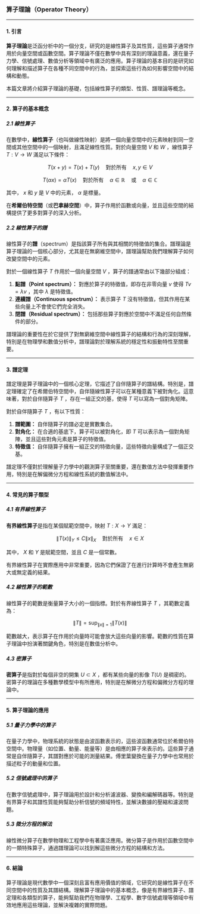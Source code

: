 ### 算子理論（Operator Theory）

---

#### 1. 引言

**算子理論**是泛函分析中的一個分支，研究的是線性算子及其性質，這些算子通常作用於向量空間或函數空間。算子理論不僅在數學中具有深刻的理論意義，還在量子力學、信號處理、數值分析等領域中有廣泛的應用。算子理論的基本目的是研究如何理解和描述算子在各種不同空間中的行為，並探索這些行為如何影響空間中的結構和動態。

本篇文章將介紹算子理論的基礎，包括線性算子的類型、性質、譜理論等概念。

---

#### 2. 算子的基本概念

##### 2.1 線性算子

在數學中，**線性算子**（也叫做線性映射）是將一個向量空間中的元素映射到同一空間或其他空間中的一個映射，且滿足線性性質。對於向量空間  $`V`$  和  $`W`$ ，線性算子  $`T: V \to W`$  滿足以下條件：

```math
T(x + y) = T(x) + T(y) \quad \text{對於所有} \quad x, y \in V
```


```math
T(\alpha x) = \alpha T(x) \quad \text{對於所有} \quad \alpha \in \mathbb{R} \quad \text{或} \quad \alpha \in \mathbb{C}
```

其中， $`x`$  和  $`y`$  是  $`V`$  中的元素， $`\alpha`$  是標量。

在**希爾伯特空間**（或**巴拿赫空間**）中，算子作用於函數或向量，並且這些空間的結構提供了更多對算子的深入分析。

##### 2.2 線性算子的譜

線性算子的**譜**（spectrum）是指該算子所有與其相關的特徵值的集合。譜理論是算子理論的一個核心部分，尤其是在無窮維空間中，譜理論幫助我們理解算子如何改變空間中的元素。

對於一個線性算子  $`T`$  作用於一個向量空間  $`V`$ ，算子的譜通常由以下幾部分組成：
1. **點譜（Point spectrum）：** 對應於算子的特徵值，即存在非零向量  $`v`$  使得  $`T v = \lambda v`$ ，其中  $`\lambda`$  是特徵值。
2. **連續譜（Continuous spectrum）：** 表示算子  $`T`$  沒有特徵值，但其作用在某些向量上不會使它們完全消失。
3. **閉譜（Residual spectrum）：** 包括那些算子對應於空間中不滿足任何自然條件的部分。

譜理論的重要性在於它提供了對無窮維空間中線性算子的結構和行為的深刻理解，特別是在物理學和數值分析中，譜理論對於理解系統的穩定性和振動特性至關重要。

---

#### 3. 譜定理

譜定理是算子理論中的一個核心定理，它描述了自伴隨算子的譜結構。特別是，譜定理確定了在希爾伯特空間中，自伴隨線性算子可以在某種意義下被對角化。這意味著，對於自伴隨算子  $`T`$ ，存在一組正交的基，使得  $`T`$  可以寫為一個對角矩陣。

對於自伴隨算子  $`T`$ ，有以下性質：
1. **譜範圍：** 自伴隨算子的譜必定是實數集合。
2. **對角化：** 在合適的基底下，算子可以被對角化，即  $`T`$  可以表示為一個對角矩陣，並且這些對角元素是算子的特徵值。
3. **特徵值：** 自伴隨算子擁有一組正交的特徵向量，這些特徵向量構成了一個正交基。

譜定理不僅對於理解量子力學中的觀測算子至關重要，還在數值方法中發揮重要作用，特別是在解偏微分方程和線性系統的數值解法中。

---

#### 4. 常見的算子類型

##### 4.1 有界線性算子

**有界線性算子**是指在某個賦範空間中，映射  $`T: X \to Y`$  滿足：

```math
\| T(x) \|_Y \leq C \| x \|_X \quad \text{對於所有} \quad x \in X
```

其中， $`X`$  和  $`Y`$  是賦範空間，並且  $`C`$  是一個常數。

有界線性算子在實際應用中非常重要，因為它們保證了在進行計算時不會產生無窮大或無定義的結果。

##### 4.2 線性算子的範數

線性算子的範數是衡量算子大小的一個指標。對於有界線性算子  $`T`$ ，其範數定義為：

```math
\| T \| = \sup_{\|x\| = 1} \| T(x) \|
```

範數越大，表示算子在作用於向量時可能會放大這些向量的影響。範數的性質在算子理論中扮演著關鍵角色，特別是在數值分析中。

##### 4.3 密算子

**密算子**是指對於每個非空的開集  $`U \subset X`$ ，都有某些向量的影像  $`T(U)`$  是稠密的。密算子的理論在多種數學模型中有所應用，特別是在解微分方程和偏微分方程的理論中。

---

#### 5. 算子理論的應用

##### 5.1 量子力學中的算子

在量子力學中，物理系統的狀態是由波函數表示的，這些波函數通常位於希爾伯特空間中。物理量（如位置、動量、能量等）是由相應的算子來表示的。這些算子通常是自伴隨算子，其譜對應於可能的測量結果。傅里葉變換在量子力學中也常用於描述粒子的動量和位置。

##### 5.2 信號處理中的算子

在數字信號處理中，算子理論用於設計和分析濾波器、變換和編解碼器等。特別是有界算子和其譜性質能夠幫助分析信號的頻域特性，並解決數據的壓縮和濾波問題。

##### 5.3 微分方程的解法

線性微分算子在數學物理和工程學中有著廣泛應用。微分算子是作用於函數空間中的一類特殊算子，通過譜理論可以找到解這些微分方程的結構和方法。

---

#### 6. 結論

算子理論是現代數學中一個深刻且富有應用價值的領域，它研究的是線性算子在不同空間中的性質及其譜結構。理解算子理論中的基本概念，像是有界線性算子、譜定理和各類型的算子，能夠幫助我們在物理學、工程學、數字信號處理等領域中有效地應用這些理論，並解決複雜的實際問題。